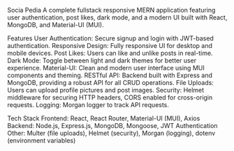 Socia Pedia
A complete fullstack responsive MERN application featuring user authentication, post likes, dark mode, and a modern UI built with React, MongoDB, and Material-UI (MUI).

Features
User Authentication: Secure signup and login with JWT-based authentication.
Responsive Design: Fully responsive UI for desktop and mobile devices.
Post Likes: Users can like and unlike posts in real-time.
Dark Mode: Toggle between light and dark themes for better user experience.
Material-UI: Clean and modern user interface using MUI components and theming.
RESTful API: Backend built with Express and MongoDB, providing a robust API for all CRUD operations.
File Uploads: Users can upload profile pictures and post images.
Security: Helmet middleware for securing HTTP headers, CORS enabled for cross-origin requests.
Logging: Morgan logger to track API requests.

Tech Stack
Frontend: React, React Router, Material-UI (MUI), Axios
Backend: Node.js, Express.js, MongoDB, Mongoose, JWT Authentication
Other: Multer (file uploads), Helmet (security), Morgan (logging), dotenv (environment variables)
